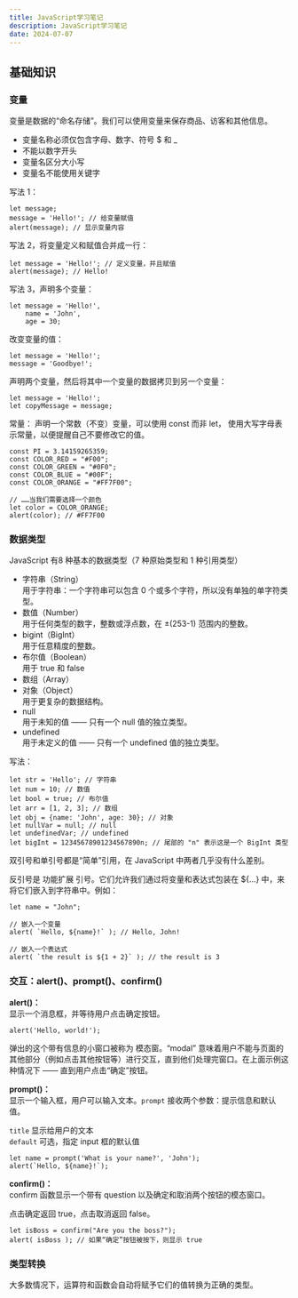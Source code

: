 ```yaml
---
title: JavaScript学习笔记
description: JavaScript学习笔记
date: 2024-07-07
---
```

## 基础知识
### 变量
变量是数据的“命名存储”。我们可以使用变量来保存商品、访客和其他信息。
- 变量名称必须仅包含字母、数字、符号 $ 和 _
- 不能以数字开头
- 变量名区分大小写
- 变量名不能使用关键字

写法 1：
```
let message;
message = 'Hello!'; // 给变量赋值
alert(message); // 显示变量内容
```
写法 2，将变量定义和赋值合并成一行：
```
let message = 'Hello!'; // 定义变量，并且赋值
alert(message); // Hello!
```
写法 3，声明多个变量：
```
let message = 'Hello!',
    name = 'John',
    age = 30;
```
改变变量的值：
```
let message = 'Hello!';
message = 'Goodbye!';
```
声明两个变量，然后将其中一个变量的数据拷贝到另一个变量：
```
let message = 'Hello!';
let copyMessage = message;
```
常量：
声明一个常数（不变）变量，可以使用 const 而非 let，
使用大写字母表示常量，以便提醒自己不要修改它的值。
```
const PI = 3.14159265359;
const COLOR_RED = "#F00";
const COLOR_GREEN = "#0F0";
const COLOR_BLUE = "#00F";
const COLOR_ORANGE = "#FF7F00";

// ……当我们需要选择一个颜色
let color = COLOR_ORANGE;
alert(color); // #FF7F00
```

### 数据类型
JavaScript 有8 种基本的数据类型（7 种原始类型和 1 种引用类型）
- 字符串（String）\
  用于字符串：一个字符串可以包含 0 个或多个字符，所以没有单独的单字符类型。
- 数值（Number）\
  用于任何类型的数字，整数或浮点数，在 ±(253-1) 范围内的整数。
- bigint（BigInt）\
  用于任意精度的整数。
- 布尔值（Boolean）\
  用于 true 和 false
- 数组（Array）
- 对象（Object） \
  用于更复杂的数据结构。
- null \
  用于未知的值 —— 只有一个 null 值的独立类型。
- undefined \
  用于未定义的值 —— 只有一个 undefined 值的独立类型。

写法：
```
let str = 'Hello'; // 字符串
let num = 10; // 数值
let bool = true; // 布尔值
let arr = [1, 2, 3]; // 数组
let obj = {name: 'John', age: 30}; // 对象
let nullVar = null; // null
let undefinedVar; // undefined
let bigInt = 12345678901234567890n; // 尾部的 "n" 表示这是一个 BigInt 类型
```
双引号和单引号都是“简单”引用，在 JavaScript 中两者几乎没有什么差别。

反引号是 功能扩展 引号。它们允许我们通过将变量和表达式包装在 ${…} 中，来将它们嵌入到字符串中。例如：
```
let name = "John";

// 嵌入一个变量
alert( `Hello, ${name}!` ); // Hello, John!

// 嵌入一个表达式
alert( `the result is ${1 + 2}` ); // the result is 3
```
### 交互：alert()、prompt()、confirm()
**alert()：** \
显示一个消息框，并等待用户点击确定按钮。
```
alert('Hello, world!');
```
弹出的这个带有信息的小窗口被称为 模态窗。“modal” 意味着用户不能与页面的其他部分（例如点击其他按钮等）进行交互，直到他们处理完窗口。在上面示例这种情况下 —— 直到用户点击“确定”按钮。

**prompt()：** \
显示一个输入框，用户可以输入文本。`prompt` 接收两个参数：提示信息和默认值。

`title` 显示给用户的文本 \
`default` 可选，指定 input 框的默认值
```
let name = prompt('What is your name?', 'John');
alert(`Hello, ${name}!`);
```
**confirm()：** \
confirm 函数显示一个带有 question 以及确定和取消两个按钮的模态窗口。

点击确定返回 true，点击取消返回 false。
```
let isBoss = confirm("Are you the boss?");
alert( isBoss ); // 如果“确定”按钮被按下，则显示 true
```

### 类型转换
大多数情况下，运算符和函数会自动将赋予它们的值转换为正确的类型。